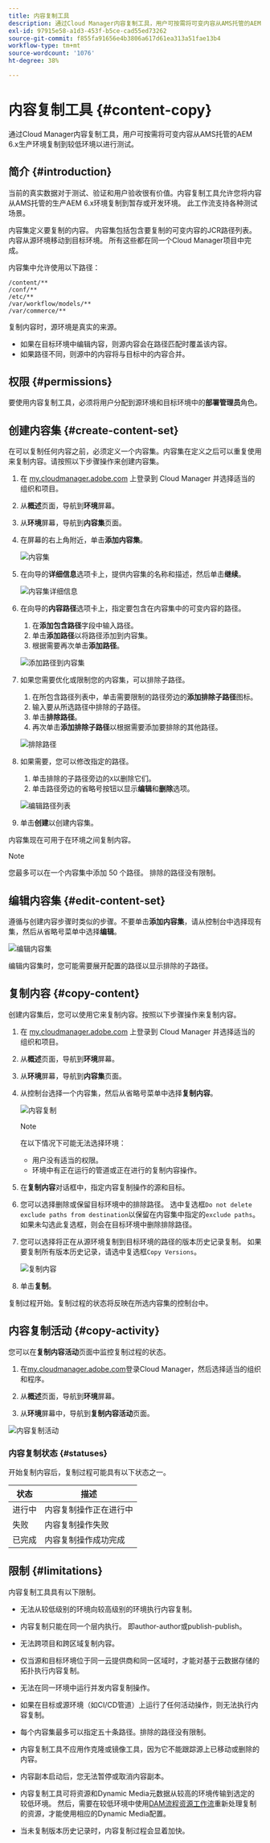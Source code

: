 ```yaml
---
title: 内容复制工具
description: 通过Cloud Manager内容复制工具，用户可按需将可变内容从AMS托管的AEM 6.x生产环境复制到较低环境以进行测试。
exl-id: 97915e58-a1d3-453f-b5ce-cad55ed73262
source-git-commit: f855fa91656e4b3806a617d61ea313a51fae13b4
workflow-type: tm+mt
source-wordcount: '1076'
ht-degree: 38%

---
```



# 内容复制工具 {#content-copy}

通过Cloud Manager内容复制工具，用户可按需将可变内容从AMS托管的AEM 6.x生产环境复制到较低环境以进行测试。

## 简介 {#introduction}

当前的真实数据对于测试、验证和用户验收很有价值。内容复制工具允许您将内容从AMS托管的生产AEM 6.x环境复制到暂存或开发环境。 此工作流支持各种测试场景。

内容集定义要复制的内容。 内容集包括包含要复制的可变内容的JCR路径列表。 内容从源环境移动到目标环境。 所有这些都在同一个Cloud Manager项目中完成。

内容集中允许使用以下路径：

```text
/content/**
/conf/**
/etc/**
/var/workflow/models/**
/var/commerce/**
```

复制内容时，源环境是真实的来源。

* 如果在目标环境中编辑内容，则源内容会在路径匹配时覆盖该内容。
* 如果路径不同，则源中的内容将与目标中的内容合并。

## 权限 {#permissions}

要使用内容复制工具，必须将用户分配到源环境和目标环境中的&#x200B;**部署管理员**&#x200B;角色。

## 创建内容集 {#create-content-set}

在可以复制任何内容之前，必须定义一个内容集。内容集在定义之后可以重复使用来复制内容。请按照以下步骤操作来创建内容集。

1. 在 [my.cloudmanager.adobe.com](https://my.cloudmanager.adobe.com/) 上登录到 Cloud Manager 并选择适当的组织和项目。

1. 从&#x200B;**概述**&#x200B;页面，导航到&#x200B;**环境**&#x200B;屏幕。

1. 从&#x200B;**环境**&#x200B;屏幕，导航到&#x200B;**内容集**&#x200B;页面。

1. 在屏幕的右上角附近，单击&#x200B;**添加内容集**。

   ![内容集](/help/assets/content-sets.png)

1. 在向导的&#x200B;**详细信息**&#x200B;选项卡上，提供内容集的名称和描述，然后单击&#x200B;**继续**。

   ![内容集详细信息](/help/assets/add-content-set-details.png)

1. 在向导的&#x200B;**内容路径**&#x200B;选项卡上，指定要包含在内容集中的可变内容的路径。

   1. 在&#x200B;**添加包含路径**&#x200B;字段中输入路径。
   1. 单击&#x200B;**添加路径**&#x200B;以将路径添加到内容集。
   1. 根据需要再次单击&#x200B;**添加路径**。

   ![添加路径到内容集](/help/assets/add-content-set-paths.png)

1. 如果您需要优化或限制您的内容集，可以排除子路径。

   1. 在所包含路径列表中，单击需要限制的路径旁边的&#x200B;**添加排除子路径**&#x200B;图标。
   1. 输入要从所选路径中排除的子路径。
   1. 单击&#x200B;**排除路径**。
   1. 再次单击&#x200B;**添加排除子路径**&#x200B;以根据需要添加要排除的其他路径。

   ![排除路径](/help/assets/add-content-set-paths-excluded.png)

1. 如果需要，您可以修改指定的路径。

   1. 单击排除的子路径旁边的`X`以删除它们。
   1. 单击路径旁边的省略号按钮以显示&#x200B;**编辑**&#x200B;和&#x200B;**删除**&#x200B;选项。

   ![编辑路径列表](/help/assets/add-content-set-excluded-paths.png)

1. 单击&#x200B;**创建**&#x200B;以创建内容集。

内容集现在可用于在环境之间复制内容。

>[!NOTE]
>
>您最多可以在一个内容集中添加 50 个路径。
>排除的路径没有限制。

## 编辑内容集 {#edit-content-set}

遵循与创建内容步骤时类似的步骤。不要单击&#x200B;**添加内容集**，请从控制台中选择现有集，然后从省略号菜单中选择&#x200B;**编辑**。

![编辑内容集](/help/assets/edit-content-set.png)

编辑内容集时，您可能需要展开配置的路径以显示排除的子路径。

## 复制内容 {#copy-content}

创建内容集后，您可以使用它来复制内容。按照以下步骤操作来复制内容。

1. 在 [my.cloudmanager.adobe.com](https://my.cloudmanager.adobe.com/) 上登录到 Cloud Manager 并选择适当的组织和项目。

1. 从&#x200B;**概述**&#x200B;页面，导航到&#x200B;**环境**&#x200B;屏幕。

1. 从&#x200B;**环境**&#x200B;屏幕，导航到&#x200B;**内容集**&#x200B;页面。

1. 从控制台选择一个内容集，然后从省略号菜单中选择&#x200B;**复制内容**。

   ![内容复制](/help/assets/copy-content.png)

   >[!NOTE]
   >
   >在以下情况下可能无法选择环境：
   >
   >* 用户没有适当的权限。
   >* 环境中有正在运行的管道或正在进行的复制内容操作。

1. 在&#x200B;**复制内容**&#x200B;对话框中，指定内容复制操作的源和目标。

1. 您可以选择删除或保留目标环境中的排除路径。 选中复选框`Do not delete exclude paths from destination`以保留在内容集中指定的`exclude paths`。 如果未勾选此复选框，则会在目标环境中删除排除路径。

1. 您可以选择将正在从源环境复制到目标环境的路径的版本历史记录复制。 如果要复制所有版本历史记录，请选中复选框`Copy Versions`。

   ![复制内容](/help/assets/copying-content.png)

1. 单击&#x200B;**复制**。

复制过程开始。复制过程的状态将反映在所选内容集的控制台中。

## 内容复制活动 {#copy-activity}

您可以在&#x200B;**复制内容活动**&#x200B;页面中监控复制过程的状态。

1. 在[my.cloudmanager.adobe.com](https://my.cloudmanager.adobe.com/)登录Cloud Manager，然后选择适当的组织和程序。

1. 从&#x200B;**概述**&#x200B;页面，导航到&#x200B;**环境**&#x200B;屏幕。

1. 从&#x200B;**环境**&#x200B;屏幕中，导航到&#x200B;**复制内容活动**&#x200B;页面。

![内容复制活动](/help/assets/copy-content-activity.png)

### 内容复制状态 {#statuses}

开始复制内容后，复制过程可能具有以下状态之一。

| 状态 | 描述 |
|---|---|
| 进行中 | 内容复制操作正在进行中 |
| 失败 | 内容复制操作失败 |
| 已完成 | 内容复制操作成功完成 |

## 限制 {#limitations}

内容复制工具具有以下限制。

* 无法从较低级别的环境向较高级别的环境执行内容复制。
* 内容复制只能在同一个层内执行。 即author-author或publish-publish。
* 无法跨项目和跨区域复制内容。
* 仅当源和目标环境位于同一云提供商和同一区域时，才能对基于云数据存储的拓扑执行内容复制。
* 无法在同一环境中运行并发内容复制操作。
* 如果在目标或源环境（如CI/CD管道）上运行了任何活动操作，则无法执行内容复制。
* 每个内容集最多可以指定五十条路径。排除的路径没有限制。
* 内容复制工具不应用作克隆或镜像工具，因为它不能跟踪源上已移动或删除的内容。
* 内容副本启动后，您无法暂停或取消内容副本。
* 内容复制工具可将资源和Dynamic Media元数据从较高的环境传输到选定的较低环境。 然后，需要在较低环境中使用[DAM流程资源工作流](https://experienceleague.adobe.com/zh-hans/docs/experience-manager-65/content/assets/using/assets-workflow)重新处理复制的资源，才能使用相应的Dynamic Media配置。

* 当未复制版本历史记录时，内容复制过程会显着加快。
